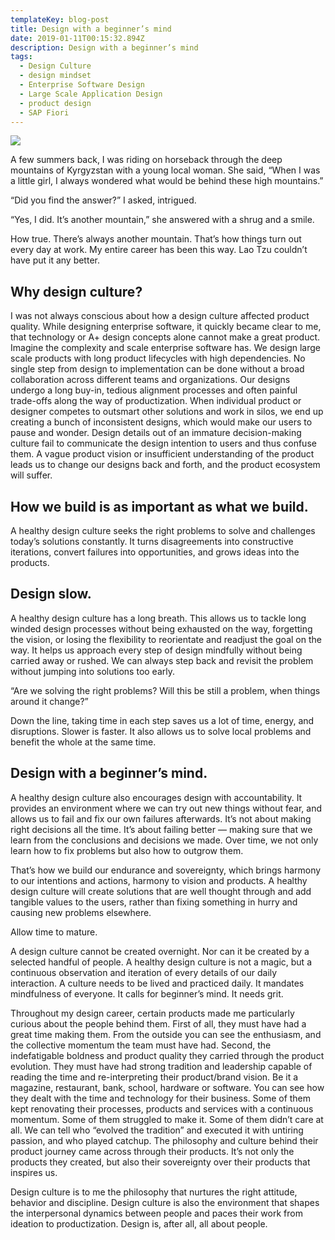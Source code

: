 ```yaml
---
templateKey: blog-post
title: Design with a beginner’s mind
date: 2019-01-11T00:15:32.894Z
description: Design with a beginner’s mind
tags:
  - Design Culture
  - design mindset
  - Enterprise Software Design
  - Large Scale Application Design
  - product design
  - SAP Fiori
---
```

![](/img/2017©jeongsooklee.jpg)

A few summers back, I was riding on horseback through the deep mountains of Kyrgyzstan with a young local woman. She said, “When I was a little girl, I always wondered what would be behind these high mountains.”

“Did you find the answer?” I asked, intrigued.

“Yes, I did. It’s another mountain,” she answered with a shrug and a smile.

How true. There’s always another mountain. That’s how things turn out every day at work. My entire career has been this way. Lao Tzu couldn’t have put it any better.

## Why design culture?

I was not always conscious about how a design culture affected product quality. While designing enterprise software, it quickly became clear to me, that technology or A+ design concepts alone cannot make a great product. Imagine the complexity and scale enterprise software has. We design large scale products with long product lifecycles with high dependencies. No single step from design to implementation can be done without a broad collaboration across different teams and organizations. Our designs undergo a long buy-in, tedious alignment processes and often painful trade-offs along the way of productization. When individual product or designer competes to outsmart other solutions and work in silos, we end up creating a bunch of inconsistent designs, which would make our users to pause and wonder. Design details out of an immature decision-making culture fail to communicate the design intention to users and thus confuse them. A vague product vision or insufficient understanding of the product leads us to change our designs back and forth, and the product ecosystem will suffer.

## How we build is as important as what we build.

A healthy design culture seeks the right problems to solve and challenges today’s solutions constantly. It turns disagreements into constructive iterations, convert failures into opportunities, and grows ideas into the products.

## Design slow.

A healthy design culture has a long breath. This allows us to tackle long winded design processes without being exhausted on the way, forgetting the vision, or losing the flexibility to reorientate and readjust the goal on the way. It helps us approach every step of design mindfully without being carried away or rushed. We can always step back and revisit the problem without jumping into solutions too early.

“Are we solving the right problems? Will this be still a problem, when things around it change?”

Down the line, taking time in each step saves us a lot of time, energy, and disruptions. Slower is faster. It also allows us to solve local problems and benefit the whole at the same time.

## Design with a beginner’s mind.

A healthy design culture also encourages design with accountability. It provides an environment where we can try out new things without fear, and allows us to fail and fix our own failures afterwards. It’s not about making right decisions all the time. It’s about failing better — making sure that we learn from the conclusions and decisions we made. Over time, we not only learn how to fix problems but also how to outgrow them.

That’s how we build our endurance and sovereignty, which brings harmony to our intentions and actions, harmony to vision and products. A healthy design culture will create solutions that are well thought through and add tangible values to the users, rather than fixing something in hurry and causing new problems elsewhere.

Allow time to mature.

A design culture cannot be created overnight. Nor can it be created by a selected handful of people. A healthy design culture is not a magic, but a continuous observation and iteration of every details of our daily interaction. A culture needs to be lived and practiced daily. It mandates mindfulness of everyone. It calls for beginner’s mind. It needs grit.

Throughout my design career, certain products made me particularly curious about the people behind them. First of all, they must have had a great time making them. From the outside you can see the enthusiasm, and the collective momentum the team must have had. Second, the indefatigable boldness and product quality they carried through the product evolution. They must have had strong tradition and leadership capable of reading the time and re-interpreting their product/brand vision. Be it a magazine, restaurant, bank, school, hardware or software. You can see how they dealt with the time and technology for their business. Some of them kept renovating their processes, products and services with a continuous momentum. Some of them struggled to make it. Some of them didn’t care at all. We can tell who “evolved the tradition” and executed it with untiring passion, and who played catchup. The philosophy and culture behind their product journey came across through their products. It’s not only the products they created, but also their sovereignty over their products that inspires us.

Design culture is to me the philosophy that nurtures the right attitude, behavior and discipline. Design culture is also the environment that shapes the interpersonal dynamics between people and paces their work from ideation to productization. Design is, after all, all about people.

##
